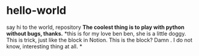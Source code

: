 # hello-world
say hi to the world, repository
**The coolest thing is to play with python without bugs, thanks.**
*this is for my love ben ben, she is a little doggy. This is trick, just like the block in Notion. This is the block? Damn . I do not know, interesting thing at all. *